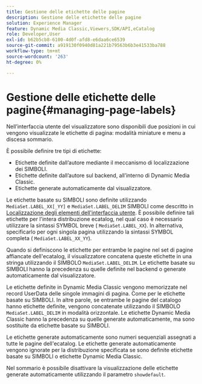 ```yaml
---
title: Gestione delle etichette delle pagine
description: Gestione delle etichette delle pagine
solution: Experience Manager
feature: Dynamic Media Classic,Viewers,SDK/API,eCatalog
role: Developer,User
exl-id: b62b5cb8-6100-4d0f-afd8-e6daa6ce6539
source-git-commit: a919130f0940d81a221b79563b6b3e41533ba788
workflow-type: tm+mt
source-wordcount: '263'
ht-degree: 0%

---
```


# Gestione delle etichette delle pagine{#managing-page-labels}

Nell’interfaccia utente del visualizzatore sono disponibili due posizioni in cui vengono visualizzate le etichette di pagina: modalità miniature e menu a discesa sommario.

È possibile definire tre tipi di etichette:

* Etichette definite dall’autore mediante il meccanismo di localizzazione dei SIMBOLI.
* Etichette definite dall’autore sul backend, all’interno di Dynamic Media Classic.
* Etichette generate automaticamente dal visualizzatore.

Le etichette basate su SIMBOLI sono definite utilizzando `MediaSet.LABEL_XX[_YY]` e `MediaSet.LABEL_DELIM` SIMBOLI come descritto in [Localizzazione degli elementi dell&#39;interfaccia utente](../../c-html5-s7-aem-asset-viewers/c-html5-20-ecatalog-viewer-about/c-html5-20-ecatalog-viewer-localization.md#concept-cbfc39344c494eb7b9f6a272cff0cc74). È possibile definire tali etichette per l&#39;intera distribuzione ecatalog, nel qual caso è necessario utilizzare la sintassi SYMBOL breve ( `MediaSet.LABEL_XX`). In alternativa, specificarlo per ogni singola pagina utilizzando la sintassi SYMBOL completa ( `MediaSet.LABEL_XX_YY`).

Quando si definiscono le etichette per entrambe le pagine nel set di pagine affiancate dell&#39;ecatalog, il visualizzatore concatena queste etichette in una stringa utilizzando il SIMBOLO `MediaSet.LABEL_DELIM`. Le etichette basate su SIMBOLI hanno la precedenza su quelle definite nel backend o generate automaticamente dal visualizzatore.

Le etichette definite in Dynamic Media Classic vengono memorizzate nel record UserData delle singole immagini di pagina. Come per le etichette basate su SIMBOLI. In altre parole, se entrambe le pagine del catalogo hanno etichette definite, vengono concatenate utilizzando il SIMBOLO `MediaSet.LABEL_DELIM` in modalità orizzontale. Le etichette Dynamic Media Classic hanno la precedenza su quelle generate automaticamente, ma sono sostituite da etichette basate su SIMBOLI.

Le etichette generate automaticamente sono numeri sequenziali assegnati a tutte le pagine dell&#39;ecatalog. Le etichette generate automaticamente vengono ignorate per la distribuzione specificata se sono definite etichette basate su SIMBOLI o etichette Dynamic Media Classic.

Nel sommario è possibile disattivare la visualizzazione delle etichette generate automaticamente utilizzando il parametro `showdefault`.
